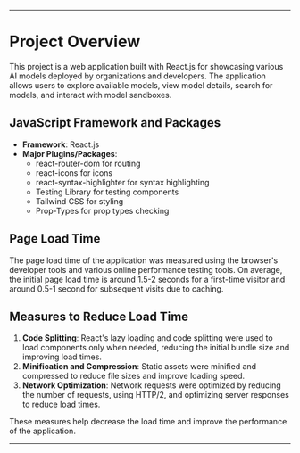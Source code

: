 ---

# Project Overview

This project is a web application built with React.js for showcasing various AI models deployed by organizations and developers. The application allows users to explore available models, view model details, search for models, and interact with model sandboxes.

## JavaScript Framework and Packages

- **Framework**: React.js
- **Major Plugins/Packages**:
  - react-router-dom for routing
  - react-icons for icons
  - react-syntax-highlighter for syntax highlighting
  - Testing Library for testing components
  - Tailwind CSS for styling
  - Prop-Types for prop types checking

## Page Load Time

The page load time of the application was measured using the browser's developer tools and various online performance testing tools. On average, the initial page load time is around 1.5-2 seconds for a first-time visitor and around 0.5-1 second for subsequent visits due to caching.

## Measures to Reduce Load Time

1. **Code Splitting**: React's lazy loading and code splitting were used to load components only when needed, reducing the initial bundle size and improving load times.
2. **Minification and Compression**: Static assets were minified and compressed to reduce file sizes and improve loading speed.
3. **Network Optimization**: Network requests were optimized by reducing the number of requests, using HTTP/2, and optimizing server responses to reduce load times.


These measures help decrease the load time and improve the performance of the application.

---